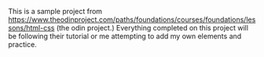 This is a sample project from https://www.theodinproject.com/paths/foundations/courses/foundations/lessons/html-css (the odin project.) Everything completed on this project will be following their tutorial or me attempting to add my own elements and practice.
